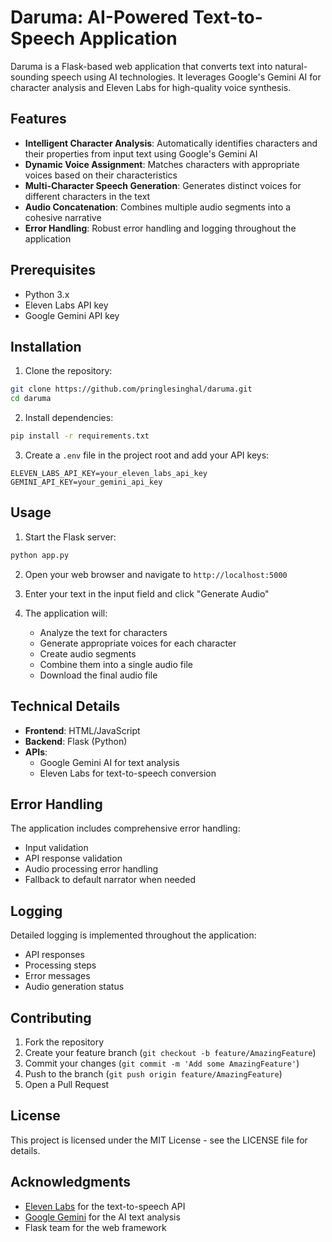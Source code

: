 # Daruma: AI-Powered Text-to-Speech Application

Daruma is a Flask-based web application that converts text into natural-sounding speech using AI technologies. It leverages Google's Gemini AI for character analysis and Eleven Labs for high-quality voice synthesis.

## Features

- **Intelligent Character Analysis**: Automatically identifies characters and their properties from input text using Google's Gemini AI
- **Dynamic Voice Assignment**: Matches characters with appropriate voices based on their characteristics
- **Multi-Character Speech Generation**: Generates distinct voices for different characters in the text
- **Audio Concatenation**: Combines multiple audio segments into a cohesive narrative
- **Error Handling**: Robust error handling and logging throughout the application

## Prerequisites

- Python 3.x
- Eleven Labs API key
- Google Gemini API key

## Installation

1. Clone the repository:
```bash
git clone https://github.com/pringlesinghal/daruma.git
cd daruma
```

2. Install dependencies:
```bash
pip install -r requirements.txt
```

3. Create a `.env` file in the project root and add your API keys:
```
ELEVEN_LABS_API_KEY=your_eleven_labs_api_key
GEMINI_API_KEY=your_gemini_api_key
```

## Usage

1. Start the Flask server:
```bash
python app.py
```

2. Open your web browser and navigate to `http://localhost:5000`

3. Enter your text in the input field and click "Generate Audio"

4. The application will:
   - Analyze the text for characters
   - Generate appropriate voices for each character
   - Create audio segments
   - Combine them into a single audio file
   - Download the final audio file

## Technical Details

- **Frontend**: HTML/JavaScript
- **Backend**: Flask (Python)
- **APIs**:
  - Google Gemini AI for text analysis
  - Eleven Labs for text-to-speech conversion

## Error Handling

The application includes comprehensive error handling:
- Input validation
- API response validation
- Audio processing error handling
- Fallback to default narrator when needed

## Logging

Detailed logging is implemented throughout the application:
- API responses
- Processing steps
- Error messages
- Audio generation status

## Contributing

1. Fork the repository
2. Create your feature branch (`git checkout -b feature/AmazingFeature`)
3. Commit your changes (`git commit -m 'Add some AmazingFeature'`)
4. Push to the branch (`git push origin feature/AmazingFeature`)
5. Open a Pull Request

## License

This project is licensed under the MIT License - see the LICENSE file for details.

## Acknowledgments

- [Eleven Labs](https://elevenlabs.io/) for the text-to-speech API
- [Google Gemini](https://ai.google.dev/) for the AI text analysis
- Flask team for the web framework
